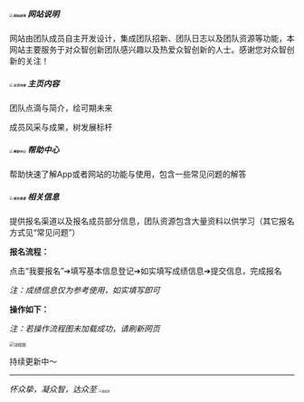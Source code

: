 ##### <img src="https://lz.sinaimg.cn/large/008txcFbgy1i50bjrtfsrj301s01swea.jpg" alt="网站说明" style="zoom:40%;" /> **网站说明**

网站由团队成员自主开发设计，集成团队招新、团队日志以及团队资源等功能，本网站主要服务于对众智创新团队感兴趣以及热爱众智创新的人士。感谢您对众智创新的关注！

##### <img src="https://lz.sinaimg.cn/large/008txcFbgy1i50bjtk3oej301s01smx0.jpg" alt="主页内容" style="zoom:40%;" /> **主页内容**

团队点滴与简介，绘可期未来

成员风采与成果，树发展标杆       

##### <img src="https://lz.sinaimg.cn/large/008txcFbgy1i50bjuyhahj301s01smwz.jpg" alt="帮助中心" style="zoom:40%;" /> **帮助中心**

帮助快速了解App或者网站的功能与使用，包含一些常见问题的解答

##### <img src="https://lz.sinaimg.cn/large/008txcFbgy1i50bjskxvdj301s01sa9v.jpg" alt="相关信息" style="zoom:40%;" /> **相关信息**

提供报名渠道以及报名成员部分信息，团队资源包含大量资料以供学习（其它报名方式见“常见问题”）

**报名流程：**

点击“我要报名”➔填写基本信息登记➔如实填写成绩信息➔提交信息，完成报名

*注：成绩信息仅为参考使用，如实填写即可*

**操作如下：**

*注：若操作流程图未加载成功，请刷新网页*

<img src="https://lz.sinaimg.cn/large/008txcFbgy1i50bjp8ymvj314k0ogdmb.jpg" alt="流程图" style="zoom:50%;" />

持续更新中～

------

*怀众挚，凝众智，达众至*  <img src="https://lz.sinaimg.cn/large/008txcFbgy1i50bjufzfhj301s01st8j.jpg" alt="最底部" style="zoom:33%;" />
